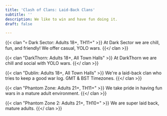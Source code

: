 ```yaml
---
title: 'Clash of Clans: Laid-Back Clans'
subtitle: ''
description: We like to win and have fun doing it.
draft: false

---
```

{{< clan "💀 Dark Sector: Adults 18+, TH11+" >}} At Dark Sector we are chill, fun, and friendly! We offer casual, YOLO wars. {{</ clan >}}

{{< clan "DarkThorn: Adults 18+, All Town Halls" >}} At DarkThorn we are chill and social with YOLO wars. {{</ clan >}}

{{< clan "Dublin: Adults 18+, All Town Halls" >}} We're a laid-back clan who tries to keep a good war log. GMT & BST Timezones. {{</ clan >}}

{{< clan "Phantom Zone: Adults 21+, TH11+" >}} We take pride in having fun wars in a mature adult environment.​ {{</ clan >}}

{{< clan "Phantom Zone 2: Adults 21+, TH10+" >}} We are super laid back, mature adults. {{</ clan >}}